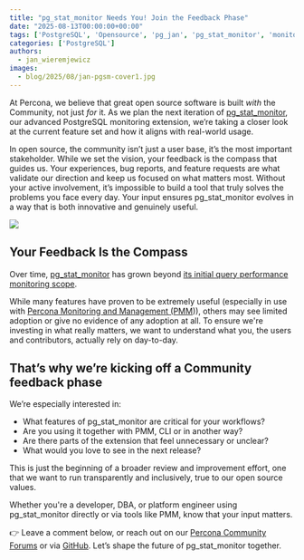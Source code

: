 ```yaml
---
title: "pg_stat_monitor Needs You! Join the Feedback Phase"
date: "2025-08-13T00:00:00+00:00"
tags: ['PostgreSQL', 'Opensource', 'pg_jan', 'pg_stat_monitor', 'monitoring']
categories: ['PostgreSQL']
authors:
  - jan_wieremjewicz
images:
  - blog/2025/08/jan-pgsm-cover1.jpg
---
```


At Percona, we believe that great open source software is built *with* the Community, not just *for* it. As we plan the next iteration of [pg_stat_monitor](https://github.com/percona/pg_stat_monitor), our advanced PostgreSQL monitoring extension, we’re taking a closer look at the current feature set and how it aligns with real-world usage.

In open source, the community isn’t just a user base, it’s the most important stakeholder. While we set the vision, your feedback is the compass that guides us. Your experiences, bug reports, and feature requests are what validate our direction and keep us focused on what matters most. Without your active involvement, it’s impossible to build a tool that truly solves the problems you face every day. Your input ensures pg_stat_monitor evolves in a way that is both innovative and genuinely useful.

![](blog/2025/08/jan_feedback_wanted1.png)

## Your Feedback Is the Compass

Over time, [pg_stat_monitor](https://docs.percona.com/pg-stat-monitor/) has grown beyond [its initial query performance monitoring scope](https://www.percona.com/blog/understand-your-postgresql-workloads-better-with-pg_stat_monitor/). 

While many features have proven to be extremely useful (especially in use with [Percona Monitoring and Management (PMM](https://docs.percona.com/percona-monitoring-and-management/2/setting-up/client/postgresql.html#pg_stat_monitor))), others may see limited adoption or give no evidence of any adoption at all. To ensure we're investing in what really matters, we want to understand what you, the users and contributors, actually rely on day-to-day. 

## That’s why we’re kicking off a Community feedback phase

We’re especially interested in:
* What features of pg_stat_monitor are critical for your workflows?
* Are you using it together with PMM, CLI or in another way?
* Are there parts of the extension that feel unnecessary or unclear?
* What would you love to see in the next release?

This is just the beginning of a broader review and improvement effort, one that we want to run transparently and inclusively, true to our open source values.

Whether you're a developer, DBA, or platform engineer using pg_stat_monitor directly or via tools like PMM, know that your input matters.

👉 Leave a comment below, or reach out on our [Percona Community Forums](https://forums.percona.com/c/postgresql/pg-stat-monitor/69) or via [GitHub](https://github.com/percona/pg_stat_monitor/issues).
Let’s shape the future of pg_stat_monitor together.
